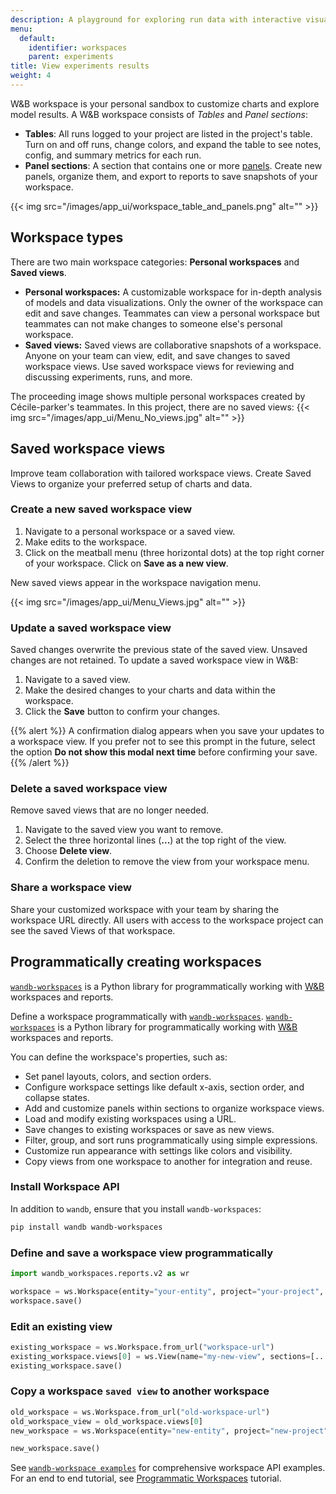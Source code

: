 ```yaml
---
description: A playground for exploring run data with interactive visualizations
menu:
  default:
    identifier: workspaces
    parent: experiments
title: View experiments results
weight: 4
---
```


W&B workspace is your personal sandbox to customize charts and explore model results. A W&B workspace consists of *Tables* and *Panel sections*: 

* **Tables**: All runs logged to your project are listed in the project's table. Turn on and off runs, change colors, and expand the table to see notes, config, and summary metrics for each run.
* **Panel sections**: A section that contains one or more [panels](../app/features/panels/intro.md). Create new panels, organize them, and export to reports to save snapshots of your workspace.

{{< img src="/images/app_ui/workspace_table_and_panels.png" alt="" >}}

## Workspace types
There are two main workspace categories: **Personal workspaces** and **Saved views**. 

* **Personal workspaces:**  A customizable workspace for in-depth analysis of models and data visualizations. Only the owner of the workspace can edit and save changes. Teammates can view a personal workspace but teammates can not make changes to someone else's personal workspace. 
* **Saved views:** Saved views are collaborative snapshots of a workspace. Anyone on your team can view, edit, and save changes to saved workspace views. Use saved workspace views for reviewing and discussing experiments, runs, and more.

The proceeding image shows multiple personal workspaces created by Cécile-parker's teammates. In this project, there are no saved views:
{{< img src="/images/app_ui/Menu_No_views.jpg" alt="" >}}

## Saved workspace views
Improve team collaboration with tailored workspace views. Create Saved Views to organize your preferred setup of charts and data. 

### Create a new saved workspace view

1. Navigate to a personal workspace or a saved view.
2. Make edits to the workspace.
3. Click on the meatball menu (three horizontal dots) at the top right corner of your workspace. Click on **Save as a new view**.

New saved views appear in the workspace navigation menu.

{{< img src="/images/app_ui/Menu_Views.jpg" alt="" >}}



### Update a saved workspace view 
Saved changes overwrite the previous state of the saved view. Unsaved changes are not retained. To update a saved workspace view in W&B:

1. Navigate to a saved view.
2. Make the desired changes to your charts and data within the workspace.
3. Click the **Save** button to confirm your changes. 

{{% alert %}}
A confirmation dialog appears when you save your updates to a workspace view. If you prefer not to see this prompt in the future, select the option **Do not show this modal next time** before confirming your save.
{{% /alert %}}

### Delete a saved workspace view
Remove saved views that are no longer needed.

1. Navigate to the saved view you want to remove.
2. Select the three horizontal lines (**...**) at the top right of the view.
3. Choose **Delete view**.
4. Confirm the deletion to remove the view from your workspace menu.

### Share a workspace view
Share your customized workspace with your team by sharing the workspace URL directly. All users with access to the workspace project can see the saved Views of that workspace.

## Programmatically creating workspaces

[`wandb-workspaces`](https://github.com/wandb/wandb-workspaces/tree/main) is a Python library for programmatically working with [W&B](https://wandb.ai/) workspaces and reports.

Define a workspace programmatically with [`wandb-workspaces`](https://github.com/wandb/wandb-workspaces/tree/main). [`wandb-workspaces`](https://github.com/wandb/wandb-workspaces/tree/main) is a Python library for programmatically working with [W&B](https://wandb.ai/) workspaces and reports.

You can define the workspace's properties, such as:

* Set panel layouts, colors, and section orders.
* Configure workspace settings like default x-axis, section order, and collapse states.
* Add and customize panels within sections to organize workspace views.
* Load and modify existing workspaces using a URL.
* Save changes to existing workspaces or save as new views.
* Filter, group, and sort runs programmatically using simple expressions.
* Customize run appearance with settings like colors and visibility.
* Copy views from one workspace to another for integration and reuse.

<!-- - **Programmatic workspace creation:**
  - Define and create workspaces with specific configurations.
  - Set panel layouts, colors, and section orders.
- **Workspace customization:**
  - Configure workspace settings like default x-axis, section order, and collapse states.
  - Add and customize panels within sections to organize workspace views.
- **Editing existing workspace `saved views`:**
  - Load and modify existing workspaces using a URL.
  - Save changes to existing workspaces or save as new views.
- **Run filtering and grouping:**
  - Filter, group, and sort runs programmatically using simple expressions.
  - Customize run appearance with settings like colors and visibility.
- **Cross-workspace integration:**
  - Copy views from one workspace to another for seamless integration and reuse. -->

### Install Workspace API

In addition to `wandb`, ensure that you install `wandb-workspaces`:

```bash
pip install wandb wandb-workspaces
```



### Define and save a workspace view programmatically


```python
import wandb_workspaces.reports.v2 as wr

workspace = ws.Workspace(entity="your-entity", project="your-project", views=[...])
workspace.save()
```

### Edit an existing view
```python
existing_workspace = ws.Workspace.from_url("workspace-url")
existing_workspace.views[0] = ws.View(name="my-new-view", sections=[...])
existing_workspace.save()
```

### Copy a workspace `saved view` to another workspace

```python
old_workspace = ws.Workspace.from_url("old-workspace-url")
old_workspace_view = old_workspace.views[0]
new_workspace = ws.Workspace(entity="new-entity", project="new-project", views=[old_workspace_view])

new_workspace.save()
```

See [`wandb-workspace examples`](https://github.com/wandb/wandb-workspaces/tree/main/examples/workspaces) for comprehensive workspace API examples. For an end to end tutorial, see [Programmatic Workspaces](../../tutorials/workspaces.md) tutorial.